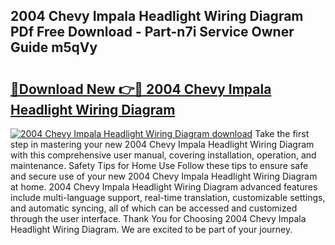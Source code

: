 ## 2004 Chevy Impala Headlight Wiring Diagram PDf Free Download - Part-n7i Service Owner Guide m5qVy

# <h2><a href="http://dfl4bx.blite.top/?on=2004+Chevy+Impala+Headlight+Wiring+Diagram">🔗Download New 👉🔴 2004 Chevy Impala Headlight Wiring Diagram</a></h2>

[![2004 Chevy Impala Headlight Wiring Diagram download](https://i.imgur.com/lujVjoI.png)](http://dfl4bx.blite.top/?on=2004+Chevy+Impala+Headlight+Wiring+Diagram)
Take the first step in mastering your new 2004 Chevy Impala Headlight Wiring Diagram with this comprehensive user manual, covering installation, operation, and maintenance. Safety Tips for Home Use Follow these tips to ensure safe and secure use of your new 2004 Chevy Impala Headlight Wiring Diagram at home. 2004 Chevy Impala Headlight Wiring Diagram advanced features include multi-language support, real-time translation, customizable settings, and automatic syncing, all of which can be accessed and customized through the user interface. Thank You for Choosing 2004 Chevy Impala Headlight Wiring Diagram. We are excited to be part of your journey.
